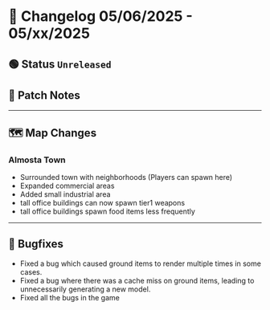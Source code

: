 # 📑 Changelog 05/06/2025 - 05/xx/2025

## 🟢 Status `Unreleased`

## 💬 Patch Notes

________

## 🗺️ Map Changes

### Almosta Town
- Surrounded town with neighborhoods (Players can spawn here)
- Expanded commercial areas
- Added small industrial area
- tall office buildings can now spawn tier1 weapons
- tall office buildings spawn food items less frequently
  
________

## 🐛 Bugfixes
- Fixed a bug which caused ground items to render multiple times in some cases.
- Fixed a bug where there was a cache miss on ground items, leading to unnecessarily generating a new model.
- Fixed all the bugs in the game

